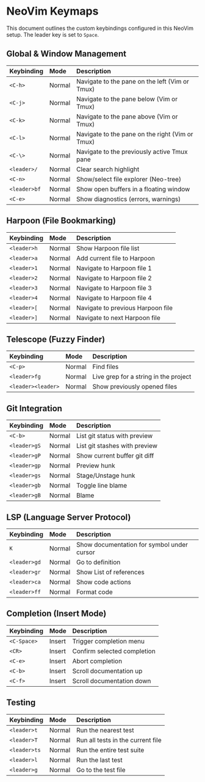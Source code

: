 # NeoVim Keymaps

This document outlines the custom keybindings configured in this NeoVim setup. The leader key is set to `Space`.

## Global & Window Management

| Keybinding      | Mode   | Description                                       |
| :-------------- | :----- | :------------------------------------------------ |
| `<C-h>`         | Normal | Navigate to the pane on the left (Vim or Tmux)    |
| `<C-j>`         | Normal | Navigate to the pane below (Vim or Tmux)          |
| `<C-k>`         | Normal | Navigate to the pane above (Vim or Tmux)          |
| `<C-l>`         | Normal | Navigate to the pane on the right (Vim or Tmux)   |
| `<C-\>`         | Normal | Navigate to the previously active Tmux pane       |
| `<leader>/`     | Normal | Clear search highlight                            |
| `<C-n>`         | Normal | Show/select file explorer (Neo-tree)              |
| `<leader>bf`    | Normal | Show open buffers in a floating window            |
| `<C-e>`         | Normal | Show diagnostics (errors, warnings)               |

## Harpoon (File Bookmarking)

| Keybinding   | Mode   | Description                     |
| :----------- | :----- | :------------------------------ |
| `<leader>h`  | Normal | Show Harpoon file list          |
| `<leader>a`  | Normal | Add current file to Harpoon     |
| `<leader>1`  | Normal | Navigate to Harpoon file 1      |
| `<leader>2`  | Normal | Navigate to Harpoon file 2      |
| `<leader>3`  | Normal | Navigate to Harpoon file 3      |
| `<leader>4`  | Normal | Navigate to Harpoon file 4      |
| `<leader>[`  | Normal | Navigate to previous Harpoon file |
| `<leader>]`  | Normal | Navigate to next Harpoon file   |

## Telescope (Fuzzy Finder)

| Keybinding      | Mode   | Description                               |
| :-------------- | :----- | :---------------------------------------- |
| `<C-p>`         | Normal | Find files                                |
| `<leader>fg`    | Normal | Live grep for a string in the project     |
| `<leader><leader>` | Normal | Show previously opened files              |

## Git Integration

| Keybinding   | Mode   | Description                     |
| :----------- | :----- | :------------------------------ |
| `<C-b>`      | Normal | List git status with preview    |
| `<leader>gS` | Normal | List git stashes with preview   |
| `<leader>gP` | Normal | Show current buffer git diff    |
| `<leader>gp` | Normal | Preview hunk                    |
| `<leader>gs` | Normal | Stage/Unstage hunk              |
| `<leader>gb` | Normal | Toggle line blame               |
| `<leader>gB` | Normal | Blame                           |

## LSP (Language Server Protocol)

| Keybinding   | Mode   | Description                               |
| :----------- | :----- | :---------------------------------------- |
| `K`          | Normal | Show documentation for symbol under cursor|
| `<leader>gd` | Normal | Go to definition                          |
| `<leader>gr` | Normal | Show List of references                   |
| `<leader>ca` | Normal | Show code actions                         |
| `<leader>ff` | Normal | Format code                               |

## Completion (Insert Mode)

| Keybinding  | Mode   | Description                 |
| :---------- | :----- | :-------------------------- |
| `<C-Space>` | Insert | Trigger completion menu     |
| `<CR>`      | Insert | Confirm selected completion |
| `<C-e>`     | Insert | Abort completion            |
| `<C-b>`     | Insert | Scroll documentation up     |
| `<C-f>`     | Insert | Scroll documentation down   |

## Testing

| Keybinding   | Mode   | Description                       |
| :----------- | :----- | :-------------------------------- |
| `<leader>t`  | Normal | Run the nearest test              |
| `<leader>T`  | Normal | Run all tests in the current file |
| `<leader>ts` | Normal | Run the entire test suite         |
| `<leader>l`  | Normal | Run the last test                 |
| `<leader>g`  | Normal | Go to the test file               |
